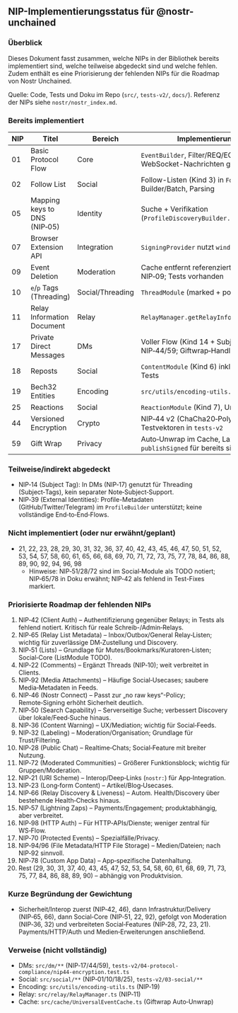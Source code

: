 ## NIP-Implementierungsstatus für @nostr-unchained

### Überblick
Dieses Dokument fasst zusammen, welche NIPs in der Bibliothek bereits implementiert sind, welche teilweise abgedeckt sind und welche fehlen. Zudem enthält es eine Priorisierung der fehlenden NIPs für die Roadmap von Nostr Unchained.

Quelle: Code, Tests und Doku im Repo (`src/`, `tests-v2/`, `docs/`). Referenz der NIPs siehe `nostr/nostr_index.md`.

### Bereits implementiert
| NIP | Titel | Bereich | Implementierungs-Hinweise |
|---|---|---|---|
| 01 | Basic Protocol Flow | Core | `EventBuilder`, Filter/REQ/EOSE/CLOSE, ID/Sig; WebSocket-Nachrichten gemäß NIP‑01 |
| 02 | Follow List | Social | Follow-Listen (Kind 3) in `FollowsModule`, Builder/Batch, Parsing |
| 05 | Mapping keys to DNS (NIP‑05) | Identity | Suche + Verifikation (`ProfileDiscoveryBuilder.checkNip05Verification`) |
| 07 | Browser Extension API | Integration | `SigningProvider` nutzt `window.nostr` (NIP‑07) |
| 09 | Event Deletion | Moderation | Cache entfernt referenzierte Events; Unreact via NIP‑09; Tests vorhanden |
| 10 | `e`/`p` Tags (Threading) | Social/Threading | `ThreadModule` (marked + positional Tags), Tests |
| 11 | Relay Information Document | Relay | `RelayManager.getRelayInfo` (NIP‑11 lesen) |
| 17 | Private Direct Messages | DMs | Voller Flow (Kind 14 + Subject) auf Basis NIP‑44/59; Giftwrap‑Handling |
| 18 | Reposts | Social | `ContentModule` (Kind 6) inkl. Struktur nach NIP‑18; Tests |
| 19 | Bech32 Entities | Encoding | `src/utils/encoding-utils.ts`; Tests (npub/…​) |
| 25 | Reactions | Social | `ReactionModule` (Kind 7), Unreact via NIP‑09; Tests |
| 44 | Versioned Encryption | Crypto | NIP‑44 v2 (ChaCha20‑Poly1305), offizielle Testvektoren in `tests-v2` |
| 59 | Gift Wrap | Privacy | Auto‑Unwrap im Cache, Lazy Subscription, `publishSigned` für bereits signierte Wraps |

### Teilweise/indirekt abgedeckt
- NIP‑14 (Subject Tag): In DMs (NIP‑17) genutzt für Threading (Subject‑Tags), kein separater Note‑Subject‑Support.
- NIP‑39 (External Identities): Profile-Metadaten (GitHub/Twitter/Telegram) im `ProfileBuilder` unterstützt; keine vollständige End‑to‑End‑Flows.

### Nicht implementiert (oder nur erwähnt/geplant)
- 21, 22, 23, 28, 29, 30, 31, 32, 36, 37, 40, 42, 43, 45, 46, 47, 50, 51, 52, 53, 54, 57, 58, 60, 61, 65, 66, 68, 69, 70, 71, 72, 73, 75, 77, 78, 84, 86, 88, 89, 90, 92, 94, 96, 98
  - Hinweise: NIP‑51/28/72 sind im Social‑Module als TODO notiert; NIP‑65/78 in Doku erwähnt; NIP‑42 als fehlend in Test-Fixes markiert.

### Priorisierte Roadmap der fehlenden NIPs
1. NIP‑42 (Client Auth) – Authentifizierung gegenüber Relays; in Tests als fehlend notiert. Kritisch für reale Schreib-/Admin‑Relays.
2. NIP‑65 (Relay List Metadata) – Inbox/Outbox/General Relay‑Listen; wichtig für zuverlässige DM‑Zustellung und Discovery.
3. NIP‑51 (Lists) – Grundlage für Mutes/Bookmarks/Kuratoren‑Listen; Social‑Core (ListModule TODO).
4. NIP‑22 (Comments) – Ergänzt Threads (NIP‑10); weit verbreitet in Clients.
5. NIP‑92 (Media Attachments) – Häufige Social‑Usecases; saubere Media‑Metadaten in Feeds.
6. NIP‑46 (Nostr Connect) – Passt zur „no raw keys“-Policy; Remote‑Signing erhöht Sicherheit deutlich.
7. NIP‑50 (Search Capability) – Serverseitige Suche; verbessert Discovery über lokale/Feed‑Suche hinaus.
8. NIP‑36 (Content Warning) – UX/Mediation; wichtig für Social‑Feeds.
9. NIP‑32 (Labeling) – Moderation/Organisation; Grundlage für Trust/Filtering.
10. NIP‑28 (Public Chat) – Realtime‑Chats; Social‑Feature mit breiter Nutzung.
11. NIP‑72 (Moderated Communities) – Größerer Funktionsblock; wichtig für Gruppen/Moderation.
12. NIP‑21 (URI Scheme) – Interop/Deep‑Links (`nostr:`) für App‑Integration.
13. NIP‑23 (Long‑form Content) – Artikel/Blog‑Usecases.
14. NIP‑66 (Relay Discovery & Liveness) – Autom. Health/Discovery über bestehende Health‑Checks hinaus.
15. NIP‑57 (Lightning Zaps) – Payments/Engagement; produktabhängig, aber verbreitet.
16. NIP‑98 (HTTP Auth) – Für HTTP‑APIs/Dienste; weniger zentral für WS‑Flow.
17. NIP‑70 (Protected Events) – Spezialfälle/Privacy.
18. NIP‑94/96 (File Metadata/HTTP File Storage) – Medien/Dateien; nach NIP‑92 sinnvoll.
19. NIP‑78 (Custom App Data) – App‑spezifische Datenhaltung.
20. Rest (29, 30, 31, 37, 40, 43, 45, 47, 52, 53, 54, 58, 60, 61, 68, 69, 71, 73, 75, 77, 84, 86, 88, 89, 90) – abhängig von Produktvision.

### Kurze Begründung der Gewichtung
- Sicherheit/Interop zuerst (NIP‑42, 46), dann Infrastruktur/Delivery (NIP‑65, 66), dann Social‑Core (NIP‑51, 22, 92), gefolgt von Moderation (NIP‑36, 32) und verbreiteten Social‑Features (NIP‑28, 72, 23, 21). Payments/HTTP/Auth und Medien‑Erweiterungen anschließend.

### Verweise (nicht vollständig)
- DMs: `src/dm/**` (NIP‑17/44/59), `tests-v2/04-protocol-compliance/nip44-encryption.test.ts`
- Social: `src/social/**` (NIP‑01/10/18/25), `tests-v2/03-social/**`
- Encoding: `src/utils/encoding-utils.ts` (NIP‑19)
- Relay: `src/relay/RelayManager.ts` (NIP‑11)
- Cache: `src/cache/UniversalEventCache.ts` (Giftwrap Auto‑Unwrap)


